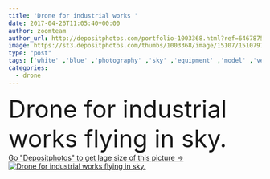 ```yaml
---
title: 'Drone for industrial works '
date: 2017-04-26T11:05:40+00:00
author: zoomteam
author_url: http://depositphotos.com/portfolio-1003368.html?ref=64678756
image: https://st3.depositphotos.com/thumbs/1003368/image/15107/151079760/api_thumb_450.jpg?forcejpeg=true
type: "post"
tags: ['white' ,'blue' ,'photography' ,'sky' ,'equipment' ,'model' ,'vehicle' ,'sea' ,'electric' ,'technology' ,'landscape' ,'float' ,'electronic' ,'wireless' ,'digital' ,'horizon' ,'radio' ,'camera' ,'remote' ,'ocean' ,'fly' ,'robot' ,'innovation' ,'control' ,'spin' ,'propeller' ,'gadget' ,'aircraft' ,'helicopter' ,'spying' ,'spy' ,'motor' ,'surveillance' ,'rocks' ,'aerial' ,'copter' ,'rotor' ,'phantom' ,'quad' ,'hover' ,'rc' ,'drone' ,'gumball' ,'uav' ,'hexacopter' ,'quadrocopter' ,'quadcopter' ,'multirotor' ]
categories: 
  - drone
---
```

<div aling="center">
            <font size="60"> Drone for industrial works flying in sky.</font>   
</div>
<div>
    <a href='https://depositphotos.com/151079760/stock-photo-drone-for-industrial-works.html?ref=64678756' target=_blank > Go "Depositphotos" to get lage size of this picture ->
        <img href='https://depositphotos.com/151079760/stock-photo-drone-for-industrial-works.html?ref=64678756' src='https://st3.depositphotos.com/1003368/15107/i/950/depositphotos_151079760-stock-photo-drone-for-industrial-works.jpg?forcejpeg=true' alt='Drone for industrial works flying in sky.' >
    </a>
</div>
